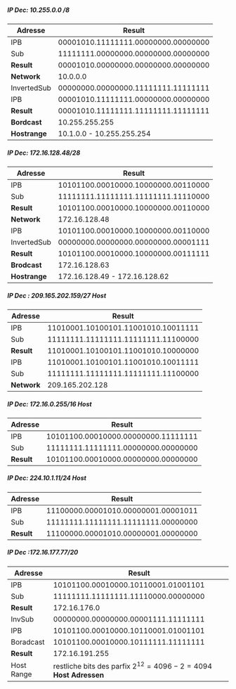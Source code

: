 ##### IP Dec:	10.255.0.0 /8
|Adresse|Result
|-----|---------------------------------------|
| IPB| 	$00001010.11111111.00000000.00000000$|
| Sub|	$11111111.00000000.00000000.00000000$|
| **Result**|	$00001010.00000000.00000000.00000000$|
| **Network**| 10.0.0.0|
| InvertedSub|	$00000000.00000000.11111111.11111111$|
| IPB|		$00001010.11111111.00000000.00000000$|
| **Result**| 00001010.11111111.11111111.11111111|
| **Bordcast**|10.255.255.255  |
| **Hostrange** |10.1.0.0 - 10.255.255.254|
	
##### IP Dec:	172.16.128.48/28
|Adresse|Result
|-----|---------------------------------------|
| IPB| $10101100.00010000.10000000.00110000$
| Sub| $11111111.11111111.11111111.11110000$
  | **Result**|	$10101100.00010000.10000000.00110000$
  | **Network**| 172.16.128.48
| IPB|		$10101100.00010000.10000000.00110000$
| InvertedSub|	$00000000.00000000.00000000.00001111$
|  **Result**|	$10101100.00010000.10000000.00111111$
| **Brodcast**|172.16.128.63 
| **Hostrange**| 172.16.128.49 - 172.16.128.62 

 ##### IP Dec : 209.165.202.159/27  Host
|Adresse|Result
|-----|---------------------------------------|
|IPB|$11010001.10100101.11001010.10011111$|
|Sub|$11111111.11111111.11111111.11100000$|
| **Result** |$11010001.10100101.11001010.10000000$|
IPB|    $11010001.10100101.11001010.10011111$
Sub|    $11111111.11111111.11111111.11100000$
**Network**| 209.165.202.128|

 ##### IP Dec: 172.16.0.255/16  Host
|Adresse|Result
|-----|---------------------------------------|
| IPB|  $10101100.00010000.00000000.11111111$|
|Sub| $11111111.11111111.00000000.00000000$|
|**Result**| $10101100.00010000.00000000.00000000$|

 ##### IP Dec: 224.10.1.11/24  Host
|Adresse|Result
|-----|---------------------------------------|
| IPB|  $11100000.00001010.00000001.00001011$|
|Sub | $11111111.11111111.11111111.00000000$|
**Result**|$11100000.00001010.00000001.00000000$|


 ##### IP Dec :172.16.177.77/20 
 |Adresse|Result
|-----|---------------------------------------|
|IPB|$10101100.00010000.10110001.01001101$|
|Sub|$11111111.11111111.11110000.00000000$|
|**Result**|172.16.176.0|
|InvSub|$00000000.00000000.00001111.11111111$|
|IPB|$10101100.00010000.10110001.01001101$|
|Boradcast|$10101100.00010000.10111111.11111111$|
|**Result**|$172.16.191.255$|
|Host Range|restliche bits des parfix $2^{12} = 4096 -2 = 4094$ **Host Adressen**|